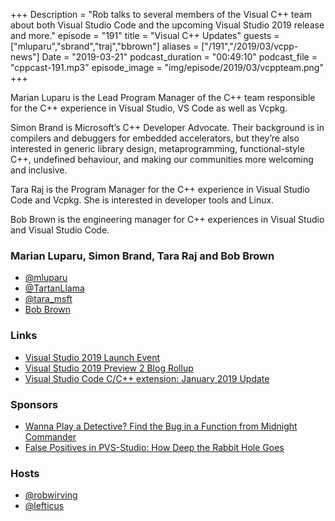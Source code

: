+++
Description = "Rob talks to several members of the Visual C++ team about both Visual Studio Code and the upcoming Visual Studio 2019 release and more."
episode = "191"
title = "Visual C++ Updates"
guests = ["mluparu","sbrand","traj","bbrown"]
aliases = ["/191","/2019/03/vcpp-news"]
Date = "2019-03-21"
podcast_duration = "00:49:10"
podcast_file = "cppcast-191.mp3"
episode_image = "img/episode/2019/03/vcppteam.png"
+++

Marian Luparu is the Lead Program Manager of the C++ team responsible for the C++ experience in Visual Studio, VS Code as well as Vcpkg. 

Simon Brand is Microsoft’s C++ Developer Advocate. Their background is in compilers and debuggers for embedded accelerators, but they’re also interested in generic library design, metaprogramming, functional-style C++, undefined behaviour, and making our communities more welcoming and inclusive.

Tara Raj is the Program Manager for the C++ experience in Visual Studio Code and Vcpkg. She is interested in developer tools and Linux.

Bob Brown is the engineering manager for C++ experiences in Visual Studio and Visual Studio Code.

### Marian Luparu, Simon Brand, Tara Raj and Bob Brown ###

 - [@mluparu](https://twitter.com/mluparu)
 - [@TartanLlama](https://twitter.com/TartanLlama)
 - [@tara_msft](https://twitter.com/tara_msft)
 - [Bob Brown](https://www.linkedin.com/in/bob-brown-434b934a/)

### Links ###

 - [Visual Studio 2019 Launch Event](https://visualstudio.microsoft.com/vs2019-launch/)
 - [Visual Studio 2019 Preview 2 Blog Rollup](https://devblogs.microsoft.com/cppblog/visual-studio-2019-preview-2-blog-rollup/)
 - [Visual Studio Code C/C++ extension: January 2019 Update](https://devblogs.microsoft.com/cppblog/vs-code-cpp-extension-january-2019-update/)

### Sponsors ###

- [Wanna Play a Detective? Find the Bug in a Function from Midnight Commander](https://www.viva64.com/en/b/0610/)
- [False Positives in PVS-Studio: How Deep the Rabbit Hole Goes](https://www.viva64.com/en/b/0612/)

### Hosts ###

- [@robwirving](https://twitter.com/robwirving)
- [@lefticus](https://twitter.com/lefticus)

